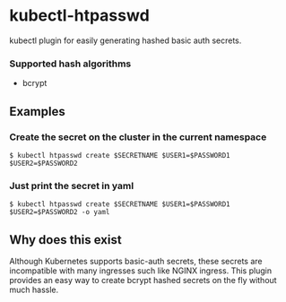# kubectl-htpasswd

kubectl plugin for easily generating hashed basic auth secrets.

### Supported hash algorithms

* bcrypt

## Examples

### Create the secret on the cluster in the current namespace

`$ kubectl htpasswd create $SECRETNAME $USER1=$PASSWORD1 $USER2=$PASSWORD2`

### Just print the secret in yaml

`$ kubectl htpasswd create $SECRETNAME $USER1=$PASSWORD1 $USER2=$PASSWORD2 -o yaml`

## Why does this exist

Although Kubernetes supports basic-auth secrets, these secrets are incompatible with
many ingresses such like NGINX ingress. This plugin provides an easy way to create
bcrypt hashed secrets on the fly without much hassle.

